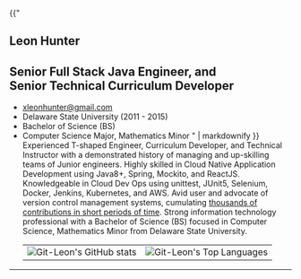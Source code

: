 
<section class="resume-section p-3 p-lg-5 d-flex align-items-center" id="about">
    <div class="w-100">

{{"
# Leon Hunter
## Senior Full Stack Java Engineer, and <br> Senior Technical Curriculum Developer
* [xleonhunter@gmail.com](mailto:xleonhunter@gmail.com)
* Delaware State University (2011 - 2015)
* Bachelor of Science (BS)
* Computer Science Major, Mathematics Minor
" | markdownify }}
        Experienced T-shaped Engineer, Curriculum Developer, and Technical Instructor with a demonstrated history of managing and up-skilling teams of Junior engineers.
        Highly skilled in Cloud Native Application Development using Java8+, Spring, Mockito, and ReactJS.
        Knowledgeable in Cloud Dev Ops using unittest, JUnit5, Selenium, Docker, Jenkins, Kubernetes, and AWS.
        Avid user and advocate of version control management systems, cumulating <a href="https://github.com/Git-Leon?tab=overview&from=2020-12-01&to=2020-12-31">thousands of contributions in short periods of time</a>.
Strong information technology professional with a Bachelor of Science (BS) focused in Computer Science, Mathematics Minor from Delaware State University.    
        <table>
        <tr>
            <td>
                <img alt="Git-Leon's GitHub stats" src="https://github-readme-stats.vercel.app/api?username=git-leon&show_icons=true&theme=dracula">         
            </td>
            <td>
                <img alt="Git-Leon's Top Languages" src="https://github-readme-stats.vercel.app/api/top-langs/?username=git-leon&layout=compact&theme=dracula&hide=roff,tsql,c">
            </td>
        </tr>
        </table>
        <div class="social-icons">
            <a href="https://www.linkedin.com/in/leon-hunter">
                <i class="fab fa-linkedin-in"></i>
            </a>
            <a href="https://github.com/git-leon">
                <i class="fab fa-github"></i>
            </a>
        </div>
    </div>
</section>
<hr class="m-0">